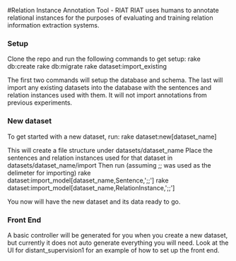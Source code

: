 #Relation Instance Annotation Tool - RIAT
RIAT uses humans to annotate relational instances for the purposes of evaluating and training relation information extraction systems.

### Setup
Clone the repo and run the following commands to get setup:
rake db:create
rake db:migrate
rake dataset:import_existing

The first two commands will setup the database and schema. The last will import any existing datasets into the database with the sentences and relation instances used with them. It will not import annotations from previous experiments.

### New dataset
To get started with a new dataset, run:
rake dataset:new[dataset_name]

This will create a file structure under datasets/dataset_name
Place the sentences and relation instances used for that dataset in datasets/dataset_name/import
Then run (assuming ;; was used as the delimeter for importing)
rake dataset:import_model[dataset_name,Sentence,';;']
rake dataset:import_model[dataset_name,RelationInstance,';;']

You now will have the new dataset and its data ready to go. 

### Front End
A basic controller will be generated for you when you create a new dataset, but currently it does not auto generate everything you will need. Look at the UI for distant_supervision1 for an example of how to set up the front end.
